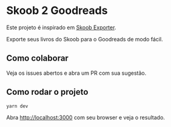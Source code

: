 # Skoob 2 Goodreads

Este projeto é inspirado em [Skoob Exporter](https://skoob-exporter.colabs.dev/).

Exporte seus livros do Skoob para o Goodreads de modo fácil.

## Como colaborar

Veja os issues abertos e abra um PR com sua sugestão.

## Como rodar o projeto

```bash
yarn dev
```

Abra [http://localhost:3000](http://localhost:3000) com seu browser e veja o resultado.
